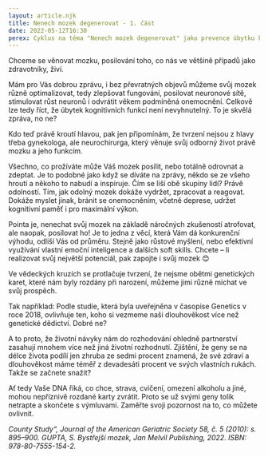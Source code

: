 ```yaml
---
layout: article.njk
title: Nenech mozek degenerovat - 1. část
date: 2022-05-12T16:30
perex: Cyklus na téma "Nenech mozek degenerovat" jako prevence úbytku kognitivních funkcí mozku
---
```

Chceme se věnovat mozku, posilování toho, co nás ve většině případů jako zdravotníky, živí.

Mám pro Vás dobrou zprávu, i bez převratných objevů můžeme svůj mozek různě optimalizovat, tedy zlepšovat fungování, posilovat neuronové sítě, stimulovat růst neuronů i odvrátit věkem podmíněná onemocnění. Celkově lze tedy říct, že úbytek kognitivních funkcí není nevyhnutelný. To je skvělá zpráva, no ne?

Kdo teď právě kroutí hlavou, pak jen připomínám, že tvrzení nejsou z hlavy třeba gynekologa, ale neurochirurga, který věnuje svůj odborný život právě mozku a jeho funkcím.

Všechno, co prožíváte může Váš mozek posílit, nebo totálně odrovnat a zdeptat. Je to podobné jako když se díváte na zprávy, někdo se ze všeho hroutí a někoho to nabudí a inspiruje. Čím se liší obě skupiny lidí? Právě odolností. Tím, jak odolný mozek dokáže vydržet, zpracovat a reagovat. Dokáže myslet jinak, bránit se onemocněním, včetně deprese, udržet kognitivní paměť i pro maximální výkon.

Pointa je, nenechat svůj mozek na základě náročných zkušeností atrofovat, ale naopak, posilovat ho! Je to jedna z věcí, která Vám dá konkurenční výhodu, odliší Vás od průměru. Stejně jako růstové myšlení, nebo efektivní využívání vlastní emoční inteligence a dalších soft skills. Chcete – li realizovat svůj největší potenciál, pak zapojte i svůj mozek 😊

Ve vědeckých kruzích se protlačuje tvrzení, že nejsme obětmi genetických karet, které nám byly rozdány při narození, můžeme jimi různě míchat ve svůj prospěch.

Tak například: Podle studie, která byla uveřejněna v časopise Genetics v roce 2018, ovlivňuje ten, koho si vezmeme naši dlouhověkost více než genetické dědictví. Dobré ne?

A to proto, že životní návyky nám do rozhodování ohledně partnerství zasahují mnohem více než jiná životní rozhodnutí. Zjištění, že geny se na délce života podílí jen zhruba ze sedmi procent znamená, že své zdraví a dlouhověkost máme téměř z devadesáti procent ve svých vlastních rukách. Takže se začnete snažit?

Ať tedy Vaše DNA říká, co chce, strava, cvičení, omezení alkoholu a jiné, mohou nepříznivě rozdané karty zvrátit. Proto se už svými geny tolik netrapte a skončete s výmluvami. Zaměřte svoji pozornost na to, co můžete ovlivnit.

 

*County Study“, Journal of the American Geriatric Society 58, č. 5 (2010): s. 895–900.
GUPTA, S. Bystřejší mozek, Jan Melvil Publishing, 2022.  ISBN: 978-80-7555-154-2.*